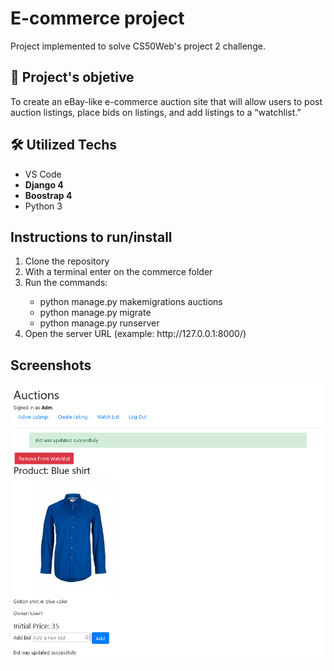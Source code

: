<h1>E-commerce project </h1>
<p> Project implemented to solve CS50Web's project 2 challenge.<br>

<h2>🎯 Project's objetive</h2>
<p>To create an eBay-like e-commerce auction site that will allow users to post auction listings, place bids on listings, and add listings to a “watchlist.”</p>



<h2>🛠 Utilized Techs </h2>

<ul>
    <li>VS Code</li>
    <li><strong>Django 4</strong></li>
    <li><strong>Boostrap 4</strong></li>
    <li>Python 3</li>
</ul>

<h2>Instructions to run/install</h2>
<ol>
    <li>Clone the repository</li>
    <li>With a terminal enter on the commerce folder</li>
    <li>Run the commands:</li>
    <ul>
        <li> python manage.py makemigrations auctions</li>
        <li> python manage.py migrate</li>
        <li> python manage.py runserver</li>
    </ul>
    <li>Open the server URL (example: http://127.0.0.1:8000/) </li>
    


</ol>



<h2>Screenshots</h2>

![](https://raw.githubusercontent.com/MBueno-Dev/cs50w/main/commerce/screenshots/bid_success.png)

